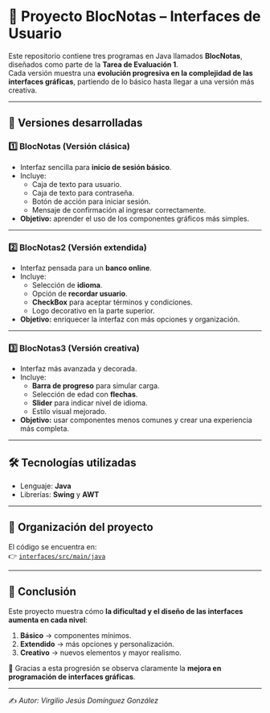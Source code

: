 # 📑 Proyecto BlocNotas – Interfaces de Usuario  

Este repositorio contiene tres programas en Java llamados **BlocNotas**, diseñados como parte de la **Tarea de Evaluación 1**.  
Cada versión muestra una **evolución progresiva en la complejidad de las interfaces gráficas**, partiendo de lo básico hasta llegar a una versión más creativa.  

---

## 🚀 Versiones desarrolladas

### 1️⃣ BlocNotas (Versión clásica)  
- Interfaz sencilla para **inicio de sesión básico**.  
- Incluye:  
  - Caja de texto para usuario.  
  - Caja de texto para contraseña.  
  - Botón de acción para iniciar sesión.  
  - Mensaje de confirmación al ingresar correctamente.  
- **Objetivo:** aprender el uso de los componentes gráficos más simples.  

---

### 2️⃣ BlocNotas2 (Versión extendida)  
- Interfaz pensada para un **banco online**.  
- Incluye:  
  - Selección de **idioma**.  
  - Opción de **recordar usuario**.  
  - **CheckBox** para aceptar términos y condiciones.  
  - Logo decorativo en la parte superior.  
- **Objetivo:** enriquecer la interfaz con más opciones y organización.  

---

### 3️⃣ BlocNotas3 (Versión creativa)  
- Interfaz más avanzada y decorada.  
- Incluye:  
  - **Barra de progreso** para simular carga.  
  - Selección de edad con **flechas**.  
  - **Slider** para indicar nivel de idioma.  
  - Estilo visual mejorado.  
- **Objetivo:** usar componentes menos comunes y crear una experiencia más completa.  

---

## 🛠️ Tecnologías utilizadas
- Lenguaje: **Java**  
- Librerías: **Swing** y **AWT**  

---

## 📂 Organización del proyecto
El código se encuentra en:  
👉 [`interfaces/src/main/java`](https://github.com/Virgijdg334/nivelesInterfaces/tree/main/interfaces/src/main/java)

---

## 🎯 Conclusión
Este proyecto muestra cómo **la dificultad y el diseño de las interfaces aumenta en cada nivel**:  
1. **Básico** → componentes mínimos.  
2. **Extendido** → más opciones y personalización.  
3. **Creativo** → nuevos elementos y mayor realismo.  

📌 Gracias a esta progresión se observa claramente la **mejora en programación de interfaces gráficas**.  

---
✍️ *Autor: Virgilio Jesús Domínguez González*  
